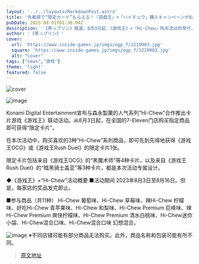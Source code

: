 ```yaml
---
layout: '../../layouts/MarkdownPost.astro'
title: '先着順で“限定カード”もらえる！『遊戯王』×「ハイチュウ」購入キャンペーンが8月3日より開催決定'
pubDate: 2023-08-01T01:30:04Z
description: '《茶っプリン》报道，8月3日起，《游戏王》×「Hi-Chew」购买活动将举行，首批购买者将获得“限定卡片”。'
author: '《茶っプリン》'
cover:
  url: 'https://www.inside-games.jp/imgs/ogp_f/1219903.jpg'
  square: 'https://www.inside-games.jp/imgs/ogp_f/1219903.jpg'
  alt: "cover"
tags: ["news","游戏"]
theme: 'light'
featured: false
---
```


![cover](https://www.inside-games.jp/imgs/ogp_f/1219903.jpg)

![image](https://www.inside-games.jp/imgs/zoom/1219898.jpg)

Konami Digital Entertainment宣布与森永製菓的人气系列“Hi-Chew”合作推出卡片游戏《游戏王》联动活动。从8月3日起，在全国的7-Eleven门店购买指定商品即可获得“限定卡片”。

在本次活动中，购买喜欢的3种“Hi-Chew”系列商品，即可先到先得地获得《游戏王OCG》或《游戏王Rush Duel》的限定卡片1张。

限定卡片包括来自《游戏王OCG》的“黑魔术师”等4种卡片，以及来自《游戏王Rush Duel》的“暗黑骑士盖亚”等3种卡片，都是本次活动专属设计。

◆《游戏王》×“Hi-Chew”活动概要
■活动期间
2023年8月3日至8月16日。但是，每家店的奖品发完即止。

■参与商品（共11种）
Hi-Chew 葡萄味、Hi-Chew 草莓味、辣Hi-Chew 柠檬味、好吃Hi-Chew 青苹果味、Hi-Chew 和梨味、Hi-Chew Premium 巨峰味、辣Hi-Chew Premium 爽快柠檬味、Hi-Chew Premium 清水白桃味、Hi-Chew迷你小袋、Hi-Chew混合口味、Hi-Chew混合口味 幻想混合。

![image](https://www.inside-games.jp/imgs/zoom/1219901.jpg)
※不同店铺可能有部分商品无法购买。此外，商品名称和包装可能有所不同。

>[原文地址](https://www.inside-games.jp/article/2023/08/01/147549.html)  